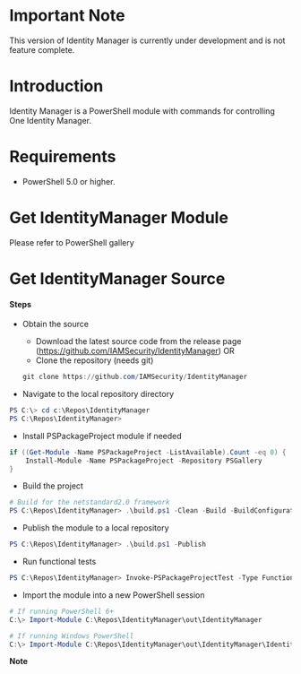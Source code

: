 Important Note
==============
This version of Identity Manager  is currently under development and is not feature complete.

Introduction
============

Identity Manager is a PowerShell module with commands for controlling One Identity Manager.


Requirements
============

- PowerShell 5.0 or higher.

Get IdentityManager Module
========================

Please refer to PowerShell gallery

Get IdentityManager Source
========================

#### Steps

* Obtain the source
    - Download the latest source code from the release page (https://github.com/IAMSecurity/IdentityManager) OR
    - Clone the repository (needs git)
    ```powershell
    git clone https://github.com/IAMSecurity/IdentityManager
    ```

* Navigate to the local repository directory

```powershell
PS C:\> cd c:\Repos\IdentityManager
PS C:\Repos\IdentityManager>
```

* Install PSPackageProject module if needed

```powershell
if ((Get-Module -Name PSPackageProject -ListAvailable).Count -eq 0) {
    Install-Module -Name PSPackageProject -Repository PSGallery
}
```

* Build the project

```powershell
# Build for the netstandard2.0 framework
PS C:\Repos\IdentityManager> .\build.ps1 -Clean -Build -BuildConfiguration Debug -BuildFramework netstandard2.0
```

* Publish the module to a local repository

```powershell
PS C:\Repos\IdentityManager> .\build.ps1 -Publish
```

* Run functional tests

```powershell
PS C:\Repos\IdentityManager> Invoke-PSPackageProjectTest -Type Functional
```

* Import the module into a new PowerShell session

```powershell
# If running PowerShell 6+
C:\> Import-Module C:\Repos\IdentityManager\out\IdentityManager

# If running Windows PowerShell
C:\> Import-Module C:\Repos\IdentityManager\out\IdentityManager\IdentityManager.psd1
```

**Note**  
